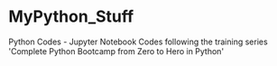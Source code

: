 # MyPython_Stuff
Python Codes - Jupyter Notebook
Codes following the training series 'Complete Python Bootcamp from Zero to Hero in Python'
